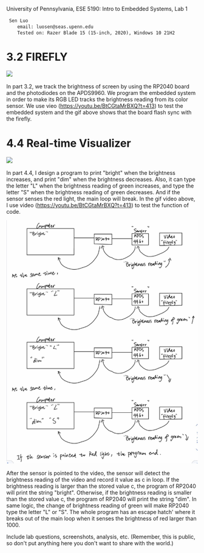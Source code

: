 University of Pennsylvania, ESE 5190: Intro to Embedded Systems, Lab 1

     Sen Luo
        email: luosen@seas.upenn.edu
        Tested on: Razer Blade 15 (15-inch, 2020), Windows 10 21H2

# 3.2 FIREFLY
![](https://github.com/SEN316/ese5190-2022-lab1-firefly/blob/main/3.2.gif)

In part 3.2, we track the brightness of screen by using the RP2040 board and the photodiodes on the APDS9960. We program the embedded system in order to make its RGB LED tracks the brightness reading from its color sensor. We use vieo (https://youtu.be/BtCGtaMrBXQ?t=413) to test the embedded system and the gif above shows that the board flash sync with the firefly. 

# 4.4 Real-time Visualizer
![](https://github.com/SEN316/ese5190-2022-lab1-firefly/blob/main/4.4.gif)

In part 4.4, I design a program to print "bright" when the brightness increases, and print "dim" when the brightness decreases. Also, it can type the letter "L" when the brightness reading of green increases, and type the letter "S" when the brightness reading of green decreases. And if the sensor senses the red light, the main loop will break. In the gif video above, I use video (https://youtu.be/BtCGtaMrBXQ?t=413) to test the function of code. 

![](https://github.com/SEN316/ese5190-2022-lab1-firefly/blob/main/4.4.jpg)

After the sensor is pointed to the video, the sensor will detect the brightness reading of the video and record it value as c in loop. If the brightness reading is larger than the stored value c, the program of RP2040 will print the string "bright". Otherwise, if the brightness reading is smaller than the stored value c, the program of RP2040 will print the string "dim". In same logic, the change of brightness reading of green will make RP2040 type the letter "L" or "S". The whole program has an 
escape hatch' where it breaks out of the main loop when it senses the brightness of red larger than 1000.

Include lab questions, screenshots, analysis, etc. (Remember, this is public, so don't put anything here you don't want to share with the world.)

